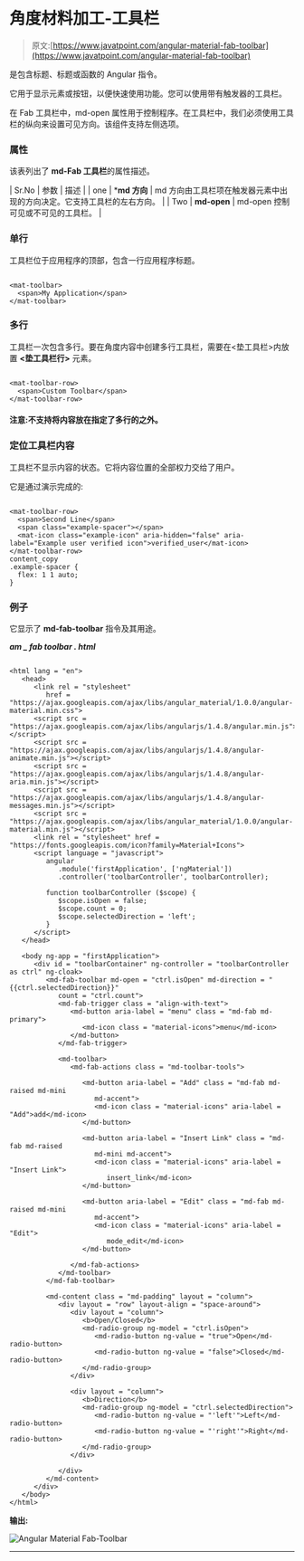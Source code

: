 # 角度材料加工-工具栏

> 原文:[https://www.javatpoint.com/angular-material-fab-toolbar](https://www.javatpoint.com/angular-material-fab-toolbar)

<md-fab-toolbar>是包含标题、标题或函数的 Angular 指令。</md-fab-toolbar>

它用于显示元素或按钮，以便快速使用功能。您可以使用带有触发器的工具栏。

在 Fab 工具栏中，md-open 属性用于控制程序。在工具栏中，我们必须使用工具栏的纵向来设置可见方向。该组件支持左侧选项。

### 属性

该表列出了 **md-Fab 工具栏**的属性描述。

| Sr.No | 参数 | 描述 |
| one | ***md 方向** | md 方向由工具栏项在触发器元素中出现的方向决定。它支持工具栏的左右方向。 |
| Two | **md-open** | md-open 控制可见或不可见的工具栏。 |

### 单行

工具栏位于应用程序的顶部，包含一行应用程序标题。

```

<mat-toolbar>
  <span>My Application</span>
</mat-toolbar>

```

### 多行

工具栏一次包含多行。要在角度内容中创建多行工具栏，需要在<垫工具栏>内放置 **<垫工具栏行>** 元素。

```

<mat-toolbar-row>
  <span>Custom Toolbar</span>
</mat-toolbar-row>

```

#### 注意:不支持将内容放在指定了多行的<mat-toolbar-row>之外。</mat-toolbar-row>

### 定位工具栏内容

工具栏不显示内容的状态。它将内容位置的全部权力交给了用户。

它是通过演示完成的:

```

<mat-toolbar-row>
  <span>Second Line</span>
  <span class="example-spacer"></span>
  <mat-icon class="example-icon" aria-hidden="false" aria-label="Example user verified icon">verified_user</mat-icon>
</mat-toolbar-row>
content_copy
.example-spacer {
  flex: 1 1 auto;
}

```

### 例子

它显示了 **md-fab-toolbar** 指令及其用途。

***am _ fab toolbar . html***

```

<html lang = "en">
   <head>
      <link rel = "stylesheet"
         href = "https://ajax.googleapis.com/ajax/libs/angular_material/1.0.0/angular-material.min.css">
      <script src = "https://ajax.googleapis.com/ajax/libs/angularjs/1.4.8/angular.min.js"></script>
      <script src = "https://ajax.googleapis.com/ajax/libs/angularjs/1.4.8/angular-animate.min.js"></script>
      <script src = "https://ajax.googleapis.com/ajax/libs/angularjs/1.4.8/angular-aria.min.js"></script>
      <script src = "https://ajax.googleapis.com/ajax/libs/angularjs/1.4.8/angular-messages.min.js"></script>
      <script src = "https://ajax.googleapis.com/ajax/libs/angular_material/1.0.0/angular-material.min.js"></script>
      <link rel = "stylesheet" href = "https://fonts.googleapis.com/icon?family=Material+Icons">
      <script language = "javascript">
         angular
            .module('firstApplication', ['ngMaterial'])
            .controller('toolbarController', toolbarController);

         function toolbarController ($scope) {
            $scope.isOpen = false;
            $scope.count = 0;
            $scope.selectedDirection = 'left';          
         }                 
      </script>      
   </head>

   <body ng-app = "firstApplication"> 
      <div id = "toolbarContainer" ng-controller = "toolbarController as ctrl" ng-cloak>
         <md-fab-toolbar md-open = "ctrl.isOpen" md-direction = "{{ctrl.selectedDirection}}"
            count = "ctrl.count">
            <md-fab-trigger class = "align-with-text">
               <md-button aria-label = "menu" class = "md-fab md-primary">
                  <md-icon class = "material-icons">menu</md-icon>
               </md-button>
            </md-fab-trigger>

            <md-toolbar>
               <md-fab-actions class = "md-toolbar-tools">

                  <md-button aria-label = "Add" class = "md-fab md-raised md-mini
                     md-accent">
                     <md-icon class = "material-icons" aria-label = "Add">add</md-icon>
                  </md-button>

                  <md-button aria-label = "Insert Link" class = "md-fab md-raised
                     md-mini md-accent">
                     <md-icon class = "material-icons" aria-label = "Insert Link">
                        insert_link</md-icon>
                  </md-button>

                  <md-button aria-label = "Edit" class = "md-fab md-raised md-mini
                     md-accent">
                     <md-icon class = "material-icons" aria-label = "Edit">
                        mode_edit</md-icon>
                  </md-button>

               </md-fab-actions>
            </md-toolbar>
         </md-fab-toolbar>

         <md-content class = "md-padding" layout = "column">
            <div layout = "row" layout-align = "space-around">
               <div layout = "column">
                  <b>Open/Closed</b>
                  <md-radio-group ng-model = "ctrl.isOpen">
                     <md-radio-button ng-value = "true">Open</md-radio-button>
                     <md-radio-button ng-value = "false">Closed</md-radio-button>
                  </md-radio-group>
               </div>

               <div layout = "column">
                  <b>Direction</b>
                  <md-radio-group ng-model = "ctrl.selectedDirection">
                     <md-radio-button ng-value = "'left'">Left</md-radio-button>
                     <md-radio-button ng-value = "'right'">Right</md-radio-button>
                  </md-radio-group>
               </div>

            </div>
         </md-content>
      </div>
   </body>
</html>

```

**输出:**

![Angular Material Fab-Toolbar](../Images/da3220e7deb93c7054696e3bcb6b6954.png)

* * *